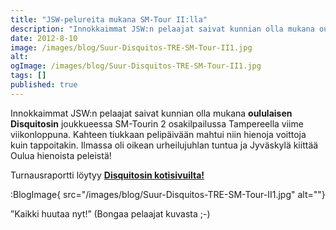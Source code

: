 ```yaml
---
title: "JSW-pelureita mukana SM-Tour II:lla"
description: "Innokkaimmat JSW:n pelaajat saivat kunnian olla mukana oululaisen Disquitosin joukkueessa SM-Tourin 2 osakilpailussa Tampereella viime viikonloppuna. Kahteen tiukkaan pelipäivään mahtui niin hienoja voittoja kuin tappoitakin. Ilmassa oli oikean urheilujuhlan tuntua  ja Jyväskylä kiittää Oulua hienoista peleistä! Turnausraportti löytyy Disquitosin kotisivuilta! ”Kaikki huutaa nyt!” (Bongaa pelaajat kuvasta ;-)  "
date: 2012-8-10
image: /images/blog/Suur-Disquitos-TRE-SM-Tour-II1.jpg
alt:
ogImage: /images/blog/Suur-Disquitos-TRE-SM-Tour-II1.jpg
tags: []
published: true
---
```

Innokkaimmat JSW:n pelaajat saivat kunnian olla mukana **oululaisen Disquitosin** joukkueessa SM-Tourin 2 osakilpailussa Tampereella viime viikonloppuna. Kahteen tiukkaan pelipäivään mahtui niin hienoja voittoja kuin tappoitakin. Ilmassa oli oikean urheilujuhlan tuntua  ja Jyväskylä kiittää Oulua hienoista peleistä!

Turnausraportti löytyy **[Disquitosin kotisivuilta!](http://www.disquitos.fi/2012/08/sm-tour-ii-2012-tampere-avoin/)**

:BlogImage{ src="/images/blog/Suur-Disquitos-TRE-SM-Tour-II1.jpg" alt=""}

”Kaikki huutaa nyt!” (Bongaa pelaajat kuvasta ;-)
